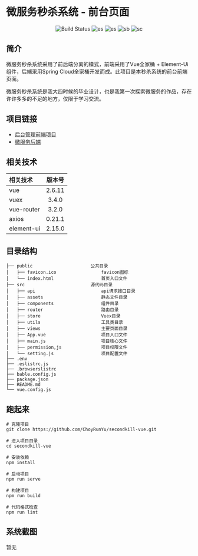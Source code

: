 # 微服务秒杀系统 - 前台页面

<p align="center"> 
 <img src="https://img.shields.io/badge/Vue%20-2.6.11-green.svg" alt="Build Status"/>
 <img src="https://img.shields.io/badge/Element%20Ui%20-2.15.0-blue.svg" alt="es"/>
 <img src="https://img.shields.io/badge/Vue%20Router%20-3.2.0-blue.svg" alt="es"/>
 <img src="https://img.shields.io/badge/Vuex-3.4.0-green.svg" alt="sb">
 <img src="https://img.shields.io/badge/Axios-0.21.1-blue.svg" alt="sc">
</p>

## 简介

微服务秒杀系统采用了前后端分离的模式，前端采用了Vue全家桶 + Element-Ui组件，后端采用Spring Cloud全家桶开发而成。此项目是本秒杀系统的前台前端页面。

微服务秒杀系统是我大四时候的毕业设计，也是我第一次探索微服务的作品，存在许许多多的不足的地方，仅限于学习交流。

## 项目链接

- [后台管理前端项目](https://github.com/ChoyRunYu/secondkill-admin)
- [微服务后端](https://github.com/ChoyRunYu/secondkill)

## 相关技术

| 相关技术   | 版本号 |
| :--------- | :----: |
| vue        | 2.6.11 |
| vuex       | 3.4.0  |
| vue-router | 3.2.0  |
| axios      | 0.21.1 |
| element-ui | 2.15.0 |

## 目录结构

```
├── public						公共目录
│	├── favicon.ico					favicon图标
│	└── index.html					首页入口文件
├── src							源代码目录
│	├── api							api请求接口目录
│	├── assets						静态文件目录
│	├── components					组件目录
│	├── router						路由目录
│	├── store						Vuex目录
│	├── utils						工具类目录
│	├── views						主要页面目录
│	├── App.vue						项目入口文件
│	├── main.js						项目核心文件
│	├──	permission,js				项目权限文件
│ 	└── setting.js					项目配置文件
├── .env
├── .eslistrc.js
├── .browserslistrc
├── bable.config.js
├── package.json
├── README.md
└── vue.config.js
```

## 跑起来

```
# 克隆项目
git clone https://github.com/ChoyRunYu/secondkill-vue.git

# 进入项目目录
cd secondkill-vue

# 安装依赖
npm install

# 启动项目
npm run serve

# 构建项目
npm run build

# 代码格式检查
npm run lint
```



## 系统截图

暂无
